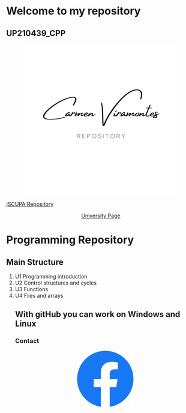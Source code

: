 <h1> Welcome to my repository
<h2> UP210439_CPP</h2>
<p align="center">
<img src="/imagenes/logop.png" width="400">
<br>
<p>
<a href="https://github.com/UPA-ISC/ProgramacionCpp"> ISCUPA Repository</a>
</p>
<p align="center">
<a href="https://upa.edu.mx/"> University Page</a>
<a/>
<p/>
<h1>Programming Repository</h1>
<h2>Main Structure</h2>
<ol>
<li>U1 Programming introduction</li>
<li>U2 Control structures and cycles</li>
<li>U3 Functions</li>
<li>U4 Files and arrays</li>
<p/>
<h2>With gitHub you can work on Windows and Linux
<br>
<p>
<h3>Contact
<p align="center">
<a href="https://www.facebook.com/carmen.viramontes.71/about_details">
<img src="/imagenes/fc.png" width="150">
<a/>


